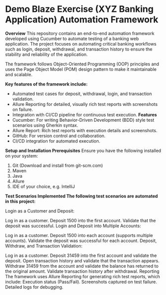 # Demo Blaze Exercise (XYZ Banking Application) Automation Framework

**Overview**
This repository contains an end-to-end automation framework developed using Cucumber to automate testing of a banking web application. The project focuses on automating critical banking workflows such as login, deposit, withdrawal, and transaction history to ensure the stability and reliability of the application.

The framework follows Object-Oriented Programming (OOP) principles and uses the Page Object Model (POM) design pattern to make it maintainable and scalable.

**Key features of the framework include:**
- Automated test cases for deposit, withdrawal, login, and transaction validation.
- Allure Reporting for detailed, visually rich test reports with screenshots on failure.
- Integration with CI/CD pipeline for continuous test execution.
**Features**
- Cucumber: For writing Behavior-Driven Development (BDD) style test scenarios using Gherkin syntax.
- Allure Report: Rich test reports with execution details and screenshots.
- GitHub: For version control and collaboration.
- CI/CD integration for automated execution.

**Setup and Installation
Prerequisites**
Ensure you have the following installed on your system:
1. Git (Download and install from git-scm.com)
2. Maven
3. Java
4. Allure
5. IDE of your choice, e.g. IntelliJ

**Test Scenarios Implemented
The following test scenarios are automated in this project:**

Login as a Customer and Deposit:

Log in as a customer.
Deposit 1500 into the first account.
Validate that the deposit was successful.
Login and Deposit into Multiple Accounts:

Log in as a customer.
Deposit 1500 into each account (supports multiple accounts).
Validate the deposit was successful for each account.
Deposit, Withdraw, and Transaction Validation:

Log in as a customer.
Deposit 31459 into the first account and validate the deposit.
Open transaction history and validate that the transaction appears.
Withdraw 31459 from the account and validate the balance has returned to the original amount.
Validate transaction history after withdrawal.
Reporting
The framework uses Allure Reporting for generating rich test reports, which include:
Execution status (Pass/Fail).
Screenshots captured on test failure.
Detailed logs for debugging.
